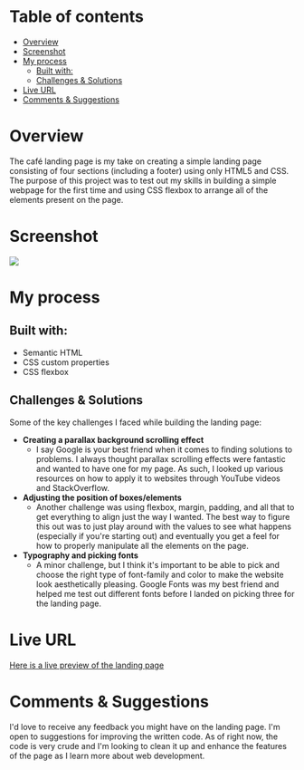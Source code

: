 # Table of contents
- [Overview](#overview)
- [Screenshot](#screenshot)
- [My process](#my-process)
    - [Built with:](#built-with)
    - [Challenges & Solutions](#challenges--solutions)
- [Live URL](#live-url)
- [Comments & Suggestions](#comments--suggestions)

# Overview
The café landing page is my take on creating a simple landing page consisting of four sections (including a footer) using only HTML5 and CSS. The purpose of this project was to test out my skills in building a simple webpage for the first time and using CSS flexbox to arrange all of the elements present on the page.

# Screenshot
![](./gallery/cruller-cafe.gif)

# My process

## Built with:
- Semantic HTML
- CSS custom properties
- CSS flexbox

## Challenges & Solutions
Some of the key challenges I faced while building the landing page:

- **Creating a parallax background scrolling effect**
    - I say Google is your best friend when it comes to finding solutions to problems. I always thought parallax scrolling effects were fantastic and wanted to have one for my page. As such, I looked up various resources on how to apply it to websites through YouTube videos and StackOverflow.
- **Adjusting the position of boxes/elements**
    - Another challenge was using flexbox, margin, padding, and all that to get everything to align just the way I wanted. The best way to figure this out was to just play around with the values to see what happens (especially if you're starting out) and eventually you get a feel for how to properly manipulate all the elements on the page.
- **Typography and picking fonts**
    - A minor challenge, but I think it's important to be able to pick and choose the right type of font-family and color to make the website look aesthetically pleasing. Google Fonts was my best friend and helped me test out different fonts before I landed on picking three for the landing page. 

# Live URL
[Here is a live preview of the landing page](https://qymmore.github.io/Cafe-landing-page/)  

# Comments & Suggestions
I'd love to receive any feedback you might have on the landing page. I'm open to suggestions for improving the written code. As of right now, the code is very crude and I'm looking to clean it up and enhance the features of the page as I learn more about web development. 
    
